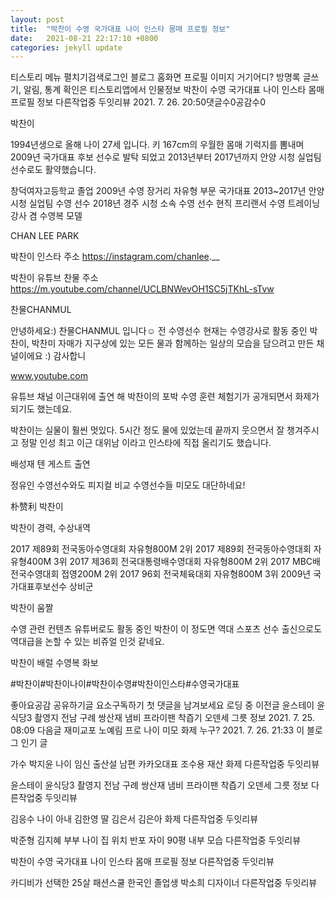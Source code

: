 ```yaml
---
layout: post
title:  "박찬이 수영 국가대표 나이 인스타 몸매 프로필 정보"
date:   2021-08-21 22:17:10 +0800
categories: jekyll update
---
```

티스토리 메뉴 펼치기검색로그인
블로그 홈화면
프로필 이미지
거기어디?
방명록
글쓰기, 알림, 통계 확인은 티스토리앱에서
인물정보
박찬이 수영 국가대표 나이 인스타 몸매 프로필 정보
다른작업중 두잇리뷰
2021. 7. 26. 20:50댓글수0공감수0

박찬이

1994년생으로 올해 나이 27세 입니다.
키 167cm의 우월한 몸매 기럭지를 뽐내며 2009년 국가대표 후보 선수로 발탁 되었고 2013년부터 2017년까지 안양 시청 실업팀 선수로도 활약했습니다.

창덕여자고등학교 졸업
2009년 수영 장거리 자유형 부문 국가대표
2013~2017년 안양 시청 실업팀 수영 선수
2018년 경주 시청 소속 수영 선수
현직 프리랜서 수영 트레이닝 강사 겸 수영복 모델




CHAN LEE PARK

박찬이 인스타 주소
https://instagram.com/chanlee.__

박찬이 유튜브 찬물 주소
https://m.youtube.com/channel/UCLBNWevOH1SC5jTKhL-sTvw

찬물CHANMUL

안녕하세요:) 찬물CHANMUL 입니다☺️ 전 수영선수 현재는 수영강사로 활동 중인 박찬이, 박찬미 자매가 지구상에 있는 모든 물과 함께하는 일상의 모습을 담으려고 만든 채널이에요 :) 감사합니

www.youtube.com





유튜브 채널 이근대위에 출연 해 박찬이의 포박 수영 훈련 체험기가 공개되면서 화제가 되기도 했는데요.

박찬이는 실물이 훨씬 멋있다. 5시간 정도 물에 있었는데 끝까지 웃으면서 잘 챙겨주시고 정말 인성 최고 이근 대위남 이라고 인스타에 직접 올리기도 했습니다.






배성재 텐 게스트 출연




정유인 수영선수와도 피지컬 비교
수영선수들 미모도 대단하네요!




朴赞利 박찬이

박찬이 경력, 수상내역

2017 제89회 전국동아수영대회 자유형800M 2위
2017 제89회 전국동아수영대회 자유형400M 3위
2017 제36회 전국대통령배수영대회 자유형800M 2위
2017 MBC배 전국수영대회 접영200M 2위
2017 96회 전국체육대회 자유형800M 3위
2009년 국가대표후보선수 상비군




























박찬이 움짤





수영 관련 컨텐츠 유튜버로도 활동 중인 박찬이
이 정도면 역대 스포츠 선수 출신으로도 역대급을 논할 수 있는 비쥬얼 인것 같네요.





박찬이 배럴 수영복 화보















#박찬이#박찬이나이#박찬이수영#박찬이인스타#수영국가대표

좋아요공감
공유하기글 요소구독하기
첫 댓글을 남겨보세요
로딩 중
이전글
윤스테이 윤식당3 촬영지 전남 구례 쌍산재 냄비 프라이팬 착즙기 오덴세 그릇 정보
2021. 7. 25. 08:09
다음글
재미교포 노예림 프로 나이 미모 화제 누구?
2021. 7. 26. 21:33
이 블로그 인기 글

가수 박지윤 나이 임신 출산설 남편 카카오대표 조수용 재산 화제
다른작업중 두잇리뷰

윤스테이 윤식당3 촬영지 전남 구례 쌍산재 냄비 프라이팬 착즙기 오덴세 그릇 정보
다른작업중 두잇리뷰

김응수 나이 아내 김한영 딸 김은서 김은아 화제
다른작업중 두잇리뷰

박준형 김지혜 부부 나이 집 위치 반포 자이 90평 내부 모습
다른작업중 두잇리뷰

박찬이 수영 국가대표 나이 인스타 몸매 프로필 정보
다른작업중 두잇리뷰

카디비가 선택한 25살 패션스쿨 한국인 졸업생 박소희 디자이너
다른작업중 두잇리뷰